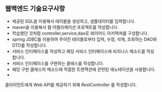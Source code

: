 ## 웹백엔드 기술요구사항

- 제공된 SQL을 이용해서 테이블을 생성하고, 샘플데이터를 입력합니다.
- maven을 이용해서 웹 어플리케이션 프로젝트를 작성합니다.
- 학습했던 것처럼 controller,service,dao로 레이어드 아키텍쳐를 구성합니다.
- spring JDBC를 이용하여 주어진 테이블로부터 입력, 수정, 삭제, 조회하는 DAO와 DTO를 작성합니다.
- 서비스 인터페이스를 작성하고 해당 서비스 인터페이스에 비지니스 메소드를 작성합니다.
- 서비스 인터페이스를 구현하는 클래스를 작성합니다.
- 해당 구현 클래스의 메소드에 적절한 트랜잭션에 관련된 애노테이션을 사용합니다.
- 
클라이언트에게 Web API를 제공하기 위해 RestController 를 작성합니다.